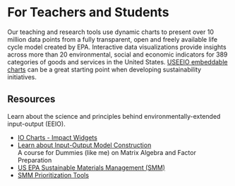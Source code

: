# For&nbsp;Teachers&nbsp;and&nbsp;Students

Our teaching and research tools use dynamic charts to present over 10 million data points from a fully transparent, open and freely available life cycle model created by EPA. Interactive data visualizations provide insights across more than 20 environmental, social and economic indicators for 389 categories of goods and services in the United States. [USEEIO embeddable charts](../charts/) can be a great starting point when developing sustainability initiatives.  

## Resources

Learn about the science and principles behind environmentally-extended input-output (EEIO).

- [IO Charts - Impact Widgets](/io/charts/)  
- [Learn about Input-Output Model Construction](/io/about/matrix/)  
A course for Dummies (like me) on Matrix Algebra and Factor Preparation  
- <a href="http://epa.gov/smm" target="_parent">US EPA Sustainable Materials Management (SMM)</a>  
- [SMM Prioritization Tools](https://www.epa.gov/smm/sustainable-materials-management-prioritization-tools)
